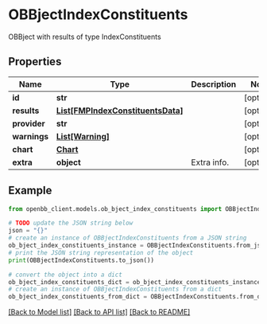# OBBjectIndexConstituents

OBBject with results of type IndexConstituents

## Properties

Name | Type | Description | Notes
------------ | ------------- | ------------- | -------------
**id** | **str** |  | [optional] 
**results** | [**List[FMPIndexConstituentsData]**](FMPIndexConstituentsData.md) |  | [optional] 
**provider** | **str** |  | [optional] 
**warnings** | [**List[Warning]**](Warning.md) |  | [optional] 
**chart** | [**Chart**](Chart.md) |  | [optional] 
**extra** | **object** | Extra info. | [optional] 

## Example

```python
from openbb_client.models.ob_bject_index_constituents import OBBjectIndexConstituents

# TODO update the JSON string below
json = "{}"
# create an instance of OBBjectIndexConstituents from a JSON string
ob_bject_index_constituents_instance = OBBjectIndexConstituents.from_json(json)
# print the JSON string representation of the object
print(OBBjectIndexConstituents.to_json())

# convert the object into a dict
ob_bject_index_constituents_dict = ob_bject_index_constituents_instance.to_dict()
# create an instance of OBBjectIndexConstituents from a dict
ob_bject_index_constituents_from_dict = OBBjectIndexConstituents.from_dict(ob_bject_index_constituents_dict)
```
[[Back to Model list]](../README.md#documentation-for-models) [[Back to API list]](../README.md#documentation-for-api-endpoints) [[Back to README]](../README.md)


